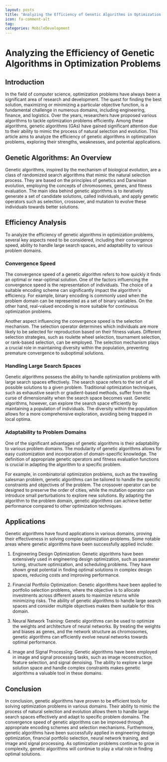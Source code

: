 ```yaml
---
layout: posts
title: "Analyzing the Efficiency of Genetic Algorithms in Optimization Problems"
icon: fa-comment-alt
tag:      
categories: MobileDevelopment
---
```



# Analyzing the Efficiency of Genetic Algorithms in Optimization Problems

## Introduction

In the field of computer science, optimization problems have always been a significant area of research and development. The quest for finding the best solution, maximizing or minimizing a particular objective function, is a fundamental challenge in numerous domains, including engineering, finance, and logistics. Over the years, researchers have proposed various algorithms to tackle optimization problems efficiently. Among these algorithms, genetic algorithms (GAs) have gained significant attention due to their ability to mimic the process of natural selection and evolution. This article aims to analyze the efficiency of genetic algorithms in optimization problems, exploring their strengths, weaknesses, and potential applications.

## Genetic Algorithms: An Overview

Genetic algorithms, inspired by the mechanism of biological evolution, are a class of randomized search algorithms that mimic the natural selection process. They are based on the principles of genetics and Darwinian evolution, employing the concepts of chromosomes, genes, and fitness evaluation. The main idea behind genetic algorithms is to iteratively generate a set of candidate solutions, called individuals, and apply genetic operators such as selection, crossover, and mutation to evolve these individuals towards better solutions.

## Efficiency Analysis

To analyze the efficiency of genetic algorithms in optimization problems, several key aspects need to be considered, including their convergence speed, ability to handle large search spaces, and adaptability to various problem domains.

### Convergence Speed

The convergence speed of a genetic algorithm refers to how quickly it finds an optimal or near-optimal solution. One of the factors influencing the convergence speed is the representation of individuals. The choice of a suitable encoding scheme can significantly impact the algorithm's efficiency. For example, binary encoding is commonly used when the problem domain can be represented as a set of binary variables. On the other hand, real-valued encoding is more suitable for continuous optimization problems.

Another aspect influencing the convergence speed is the selection mechanism. The selection operator determines which individuals are more likely to be selected for reproduction based on their fitness values. Different selection strategies, such as roulette wheel selection, tournament selection, or rank-based selection, can be employed. The selection mechanism plays a crucial role in maintaining diversity within the population, preventing premature convergence to suboptimal solutions.

### Handling Large Search Spaces

Genetic algorithms possess the ability to handle optimization problems with large search spaces effectively. The search space refers to the set of all possible solutions to a given problem. Traditional optimization techniques, such as exhaustive search or gradient-based methods, suffer from the curse of dimensionality when the search space becomes vast. Genetic algorithms, however, can explore the search space efficiently by maintaining a population of individuals. The diversity within the population allows for a more comprehensive exploration, avoiding being trapped in local optima.

### Adaptability to Problem Domains

One of the significant advantages of genetic algorithms is their adaptability to various problem domains. The modularity of genetic algorithms allows for easy customization and incorporation of domain-specific knowledge. The definition of appropriate genetic operators and fitness evaluation functions is crucial in adapting the algorithm to a specific problem.

For example, in combinatorial optimization problems, such as the traveling salesman problem, genetic algorithms can be tailored to handle the specific constraints and objectives of the problem. The crossover operator can be designed to preserve the order of cities, while the mutation operator can introduce small perturbations to explore new solutions. By adapting the algorithm to the problem domain, genetic algorithms can achieve better performance compared to other optimization techniques.

## Applications

Genetic algorithms have found applications in various domains, proving their effectiveness in solving complex optimization problems. Some notable areas where genetic algorithms have been successfully applied include:

1. Engineering Design Optimization: Genetic algorithms have been extensively used in engineering design optimization, such as parameter tuning, structure optimization, and scheduling problems. They have shown great potential in finding optimal solutions in complex design spaces, reducing costs and improving performance.

2. Financial Portfolio Optimization: Genetic algorithms have been applied to portfolio selection problems, where the objective is to allocate investments across different assets to maximize returns while minimizing risks. The ability of genetic algorithms to handle large search spaces and consider multiple objectives makes them suitable for this domain.

3. Neural Network Training: Genetic algorithms can be used to optimize the weights and architecture of neural networks. By treating the weights and biases as genes, and the network structure as chromosomes, genetic algorithms can efficiently evolve neural networks towards optimal performance.

4. Image and Signal Processing: Genetic algorithms have been employed in image and signal processing tasks, such as image reconstruction, feature selection, and signal denoising. The ability to explore a large solution space and handle complex constraints makes genetic algorithms a valuable tool in these domains.

## Conclusion

In conclusion, genetic algorithms have proven to be efficient tools for solving optimization problems in various domains. Their ability to mimic the process of natural selection and evolution allows them to handle large search spaces effectively and adapt to specific problem domains. The convergence speed of genetic algorithms can be improved through appropriate encoding schemes and selection mechanisms. Furthermore, genetic algorithms have been successfully applied in engineering design optimization, financial portfolio selection, neural network training, and image and signal processing. As optimization problems continue to grow in complexity, genetic algorithms will continue to play a vital role in finding optimal solutions.